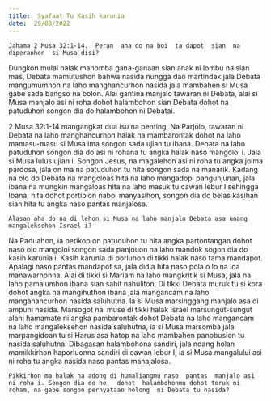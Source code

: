 ```yaml
---
title:  Syafaat Tu Kasih karunia
date:  29/08/2022
---
```


`Jahama 2 Musa 32:1-14.  Peran  aha do na boi  ta dapot  sian  na diperanhon  si Musa disi?`

Dungkon  mulai  halak  manomba gana-ganaan sian anak ni lombu  na sian mas, Debata mamutushon bahwa nasida nungga dao martindak  jala Debata mangumumhon  na laho manghancurhon  nasida jala mambahen si Musa gabe sada bangso na bolon.  Alai gantina manjalo  tawaran   ni Debata, alai si  Musa manjalo asi ni roha dohot halambohon sian Debata dohot  na patuduhon  songon dia do halambohon ni Debatai.

2 Musa 32:1-14 mangangkat  dua  isu na penting,  Na Parjolo, tawaran  ni  Debata na laho  manghancurhon  halak  na  mambarontak  dohot na laho mamasu-masu si Musa ima songon  sada  ujian  tu ibana.  Debata  na laho patuduhon  songon  dia do asi  ni rohana tu angka halak naso mangoloi i. Jala si Musa lulus ujian i.  Songon Jesus, na magalehon  asi ni roha tu angka  jolma  pardosa,  jala on  ma  na  patuduhon tu  hita songon  sada  na  manarik.  Kadang na olo do Debata na mangoloas hita na laho mangadopi pangunjunan, jala ibana na mungkin mangaloas  hita na laho masuk tu cawan lebur I sehingga Ibana, hita dohot portibion  naboi manyasihon, songon dia do belas  kasihan  sian  hita tu angka  naso  pantas  manjalosa.

`Alasan aha do na di lehon si Musa na laho manjalo Debata asa unang mangaleksehon Israel i?`

Na Paduahon, ia perikop on patuduhon tu hita angka partontangan dohot naso olo mangoloi  songon  sada panjouon  na laho  mandok  sogon  dia do kasih karunia i.  Kasih  karunia di porluhon di tikki halak  naso  tama  mandapot.  Apalagi  naso pantas  mandapot sa, jala didia hita naso pola  o lo  na loa manawarhonna.  Alai  di tikki si Mariam na laho mangkritik si Musa,  jala  na laho  pamalumhon  ibana  sian  sahit nahuliton.  Di tikki Debata muruk tu si kora  dohot  angka  na mangihuthon  ibana  jala  mangancam na  laho mangahancurhon  nasida saluhutna.  Ia si Musa  marsinggang   manjalo asa di ampuni  nasida.  Marsogot  nai muse di tikki  halak  Israel  marsungut-sungut  alani  hamamate  ni angka  pambarontak dohot  Debata na laho mangancam na laho mangaleksehon nasida saluhutna, ia si Musa marsomba jala marpangidoan tu si Harus asa hatop na laho mambahen  panobusion tu nasida saluhutna. Dibagasan  halambohona  sandiri,  jala ndang  holan  mamikkirhon  haporluonna sandiri di cawan lebur I, ia si Musa mangalului  asi ni  roha tu angka  nasida naso pantas  manajalosa.

`Pikkirhon ma halak na adong di humaliangmu naso  pantas  manjalo asi ni roha i. Songon dia do ho,  dohot  halambohonmu dohot toruk ni roham, na gabe songon pernyataan holong  ni Debata tu nasida?`